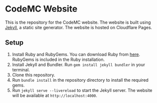 # CodeMC Website

This is the repository for the CodeMC website. The website is built using [Jekyll](https://jekyllrb.com/), a static site generator. The website is hosted on Cloudflare Pages.

## Setup

1. Install Ruby and RubyGems. You can download Ruby from [here](https://www.ruby-lang.org/en/downloads/). RubyGems is included in the Ruby installation.
2. Install Jekyll and Bundler. Run `gem install jekyll bundler` in your terminal.
3. Clone this repository.
4. Run `bundle install` in the repository directory to install the required gems.
5. Run `jekyll serve --livereload` to start the Jekyll server. The website will be available at `http://localhost:4000`.